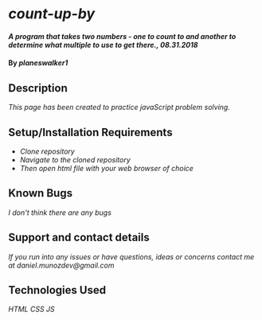# _count-up-by_

#### _A program that takes two numbers - one to count to and another to determine what multiple to use to get there., 08.31.2018_

#### By _**planeswalker1**_

## Description

_This page has been created to practice javaScript problem solving._

## Setup/Installation Requirements

* _Clone repository_
* _Navigate to the cloned repository_
* _Then open html file with your web browser of choice_

## Known Bugs

_I don't think there are any bugs_

## Support and contact details

_If you run into any issues or have questions, ideas or concerns contact me at daniel.munozdev@gmail.com_

## Technologies Used

_HTML_
_CSS_
_JS_